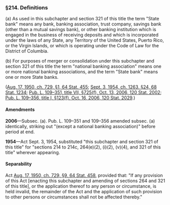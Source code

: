 ### §214. Definitions ###

[]()

(a) As used in this subchapter and section 321 of this title the term "State bank" means any bank, banking association, trust company, savings bank (other than a mutual savings bank), or other banking institution which is engaged in the business of receiving deposits and which is incorporated under the laws of any State, any Territory of the United States, Puerto Rico, or the Virgin Islands, or which is operating under the Code of Law for the District of Columbia.

[]()

(b) For purposes of merger or consolidation under this subchapter and section 321 of this title the term "national banking association" means one or more national banking associations, and the term "State bank" means one or more State banks.

([Aug. 17, 1950, ch. 729, §1, 64 Stat. 455](/statviewer.htm?volume=64&page=455); [Sept. 3, 1954, ch. 1263, §24, 68 Stat. 1234](/statviewer.htm?volume=68&page=1234); [Pub. L. 109–351, title VII, §725(f), Oct. 13, 2006, 120 Stat. 2002](/statviewer.htm?volume=120&page=2002); [Pub. L. 109–356, title I, §123(f), Oct. 16, 2006, 120 Stat. 2029](/statviewer.htm?volume=120&page=2029).)

#### Amendments ####

**2006**—Subsec. (a). Pub. L. 109–351 and 109–356 amended subsec. (a) identically, striking out "(except a national banking association)" before period at end.

**1954**—Act Sept. 3, 1954, substituted "this subchapter and section 321 of this title" for "sections 214 to 214c, 264(e)(2), (i)(2), (v)(4), and 321 of this title" wherever appearing.

#### Separability ####

Act [Aug. 17, 1950, ch. 729, §9, 64 Stat. 458](/statviewer.htm?volume=64&page=458), provided that: "If any provision of this Act [enacting this subchapter and amending of sections 264 and 321 of this title], or the application thereof to any person or circumstance, is held invalid, the remainder of the Act and the application of such provision to other persons or circumstances shall not be affected thereby."